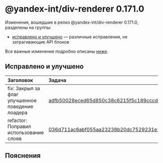 # @yandex-int/div-renderer 0.171.0

<!-- ЧЕЛОВЕЧЕСКОЕ ВСТУПЛЕНИЕ -->

Изменения, вошедшие в релиз @yandex-int/div-renderer 0.171.0, разделены на группы:

* [исправлено и улучшено](#Исправлено-и-улучшено) — различные исправления, не затрагивающие API блоков

Все важные изменения подробно описаны [ниже](#Пояснения).

## Исправлено и улучшено

| Заголовок                                        | Задача                                     | PR  |
| :----------------------------------------------- | :----------------------------------------- | :-- |
| fix: Закрыл за флаг улучшенное поведение лоадера | [adfb50028eced65d850c38c6215f5c189cccde4c] | N/A |
| refactor: Поправил использование слоев           | [036d711ac6abf055aa23238b20dc7529231e1fb0] | N/A |

## Пояснения

[adfb50028eced65d850c38c6215f5c189cccde4c]: https://a.yandex-team.ru/arc_vcs/commit/adfb50028eced65d850c38c6215f5c189cccde4c
[036d711ac6abf055aa23238b20dc7529231e1fb0]: https://a.yandex-team.ru/arc_vcs/commit/036d711ac6abf055aa23238b20dc7529231e1fb0
